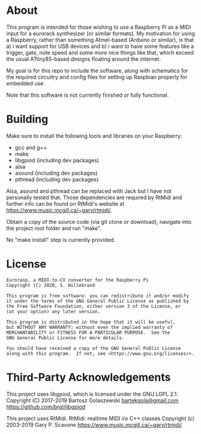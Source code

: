 # About

This program is intended for those wishing to use a Raspberry Pi as a MIDI input for a eurorack synthesizer (or similar formats). My motivation for using a Raspberry, rather than something Atmel-based (Arduino or similar), is that a) i want support for USB devices and b) i want to have some features like a trigger, gate, note speed and some more nice things like that, which exceed the usual ATtiny85-based designs floating around the internet.

My goal is for this repo to include the software, along with schematics for the required circuitry and config files for setting up Raspbian properly for embedded use.

Note that this software is not currently finished or fully functional.

# Building

Make sure to install the following tools and libraries on your Raspberry:

* gcc and g++
* make
* libgpiod (including dev packages)
* alsa
* asound (including dev packages)
* pthread (including dev packages)

Alsa, asound and pthread can be replaced with Jack but I have not personally tested that. Those dependencies are required by RtMidi and further info can be found on RtMidi's website at https://www.music.mcgill.ca/~gary/rtmidi/.

Obtain a copy of the source code (via git clone or download), navigate into the project root folder and run "make".

No "make install" step is currently provided.


# License

    Eurorasp, a MIDI-to-CV converter for the Raspberry Pi
    Copyright (C) 2020, S. Hillebrand

    This program is free software: you can redistribute it and/or modify
    it under the terms of the GNU General Public License as published by
    the Free Software Foundation, either version 3 of the License, or
    (at your option) any later version.

    This program is distributed in the hope that it will be useful,
    but WITHOUT ANY WARRANTY; without even the implied warranty of
    MERCHANTABILITY or FITNESS FOR A PARTICULAR PURPOSE.  See the
    GNU General Public License for more details.

    You should have received a copy of the GNU General Public License
    along with this program.  If not, see <https://www.gnu.org/licenses/>.

# Third-Party Acknowledgements

This project uses libgpiod, which is licensed under the GNU LGPL 2.1.
Copyright (C) 2017-2019 Bartosz Golaszewski <bartekgola@gmail.com>
https://github.com/brgl/libgpiod

This project uses RtMidi.
RtMidi: realtime MIDI i/o C++ classes
Copyright (c) 2003-2019 Gary P. Scavone
https://www.music.mcgill.ca/~gary/rtmidi/

